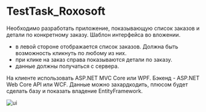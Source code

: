 # TestTask_Roxosoft

Необходимо разработать приложение, показывающую список заказов и детали по конкретному заказу. Шаблон интерфейса во вложении.
- в левой стороне отображается список заказов. Должна быть возможность кликнуть по любому из них.
- при клике на заказ справа показываются детали по заказу.
- данные должны получаться с сервера.

На клиенте использовать ASP.NET MVC Core или WPF.
Бэкенд - ASP.NET Web Core API или WCF. Данные можно захардкодить, плюсом будет сделать базу и показать владение EntityFramework.

![ui](https://mail.google.com/mail/u/0?ui=2&ik=caa62f070f&attid=0.1.1&permmsgid=msg-f:1641115233214562029&th=16c6699c0f3c7eed&view=fimg&sz=s0-l75-ft&attbid=ANGjdJ9YI6MPORgnSUN1RPs8uoeuqd35N-Yknfd2yGwUvOS9zKZH9Ta0gwffQ5iuPPr3Qi4TcQtQZVFTrWZHLZztLUYKhjGTIxF-NyLgrRSSF5Ynk7IISe7n0iU7UNc&disp=emb)
